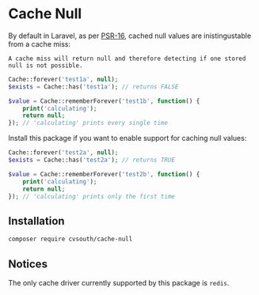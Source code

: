 # Cache Null

By default in Laravel, as per [PSR-16](https://www.php-fig.org/psr/psr-16), cached null values are inistingustable from a cache miss:

```
A cache miss will return null and therefore detecting if one stored null is not possible.
```

```php
Cache::forever('test1a', null);
$exists = Cache::has('test1a'); // returns FALSE

$value = Cache::rememberForever('test1b', function() {
    print('calculating');
    return null;
}); // 'calculating' prints every single time
```

Install this package if you want to enable support for caching null values:

```php
Cache::forever('test2a', null);
$exists = Cache::has('test2a'); // returns TRUE

$value = Cache::rememberForever('test2b', function() {
    print('calculating');
    return null;
}); // 'calculating' prints only the first time
```

## Installation

```bash
composer require cvsouth/cache-null
```

## Notices

The only cache driver currently supported by this package is `redis`.
